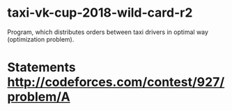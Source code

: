 # taxi-vk-cup-2018-wild-card-r2
Program, which distributes orders between taxi drivers in optimal way (optimization problem).
# Statements http://codeforces.com/contest/927/problem/A
